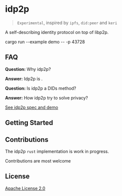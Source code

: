 # idp2p

> `Experimental`, inspired by `ipfs`, `did:peer` and `keri`

A self-describing identity protocol on top of libp2p. 

cargo run --example demo -- -p 43728

## FAQ

**Question:** Why idp2p?

**Answer:** Idp2p is .

**Question:** Is idp2p a DIDs method?

**Answer:** How idp2p try to solve privacy?


[See idp2p spec and demo](https://idp2p.github.io)


## Getting Started 


## Contributions

The idp2p `rust` implementation is work in progress. 

Contributions are most welcome

## License

[Apache License 2.0](LICENSE) 

